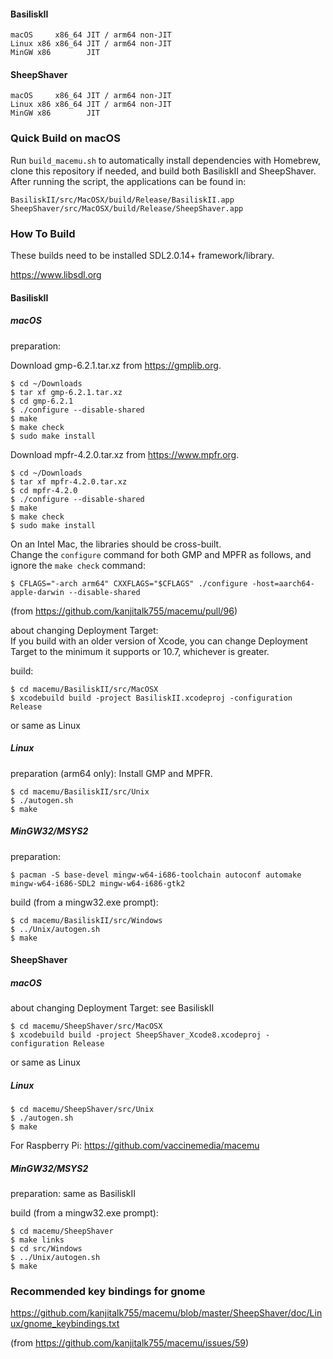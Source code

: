 #### BasiliskII
```
macOS     x86_64 JIT / arm64 non-JIT
Linux x86 x86_64 JIT / arm64 non-JIT
MinGW x86        JIT
```
#### SheepShaver
```
macOS     x86_64 JIT / arm64 non-JIT
Linux x86 x86_64 JIT / arm64 non-JIT
MinGW x86        JIT
```

### Quick Build on macOS

Run `build_macemu.sh` to automatically install dependencies with Homebrew,
clone this repository if needed, and build both BasiliskII and SheepShaver.
After running the script, the applications can be found in:

```
BasiliskII/src/MacOSX/build/Release/BasiliskII.app
SheepShaver/src/MacOSX/build/Release/SheepShaver.app
```

### How To Build
These builds need to be installed SDL2.0.14+ framework/library.

https://www.libsdl.org
#### BasiliskII
##### macOS
preparation:

Download gmp-6.2.1.tar.xz from https://gmplib.org.
```
$ cd ~/Downloads
$ tar xf gmp-6.2.1.tar.xz
$ cd gmp-6.2.1
$ ./configure --disable-shared
$ make
$ make check
$ sudo make install
```
Download mpfr-4.2.0.tar.xz from https://www.mpfr.org.
```
$ cd ~/Downloads
$ tar xf mpfr-4.2.0.tar.xz
$ cd mpfr-4.2.0
$ ./configure --disable-shared
$ make
$ make check
$ sudo make install
```
On an Intel Mac, the libraries should be cross-built.  
Change the `configure` command for both GMP and MPFR as follows, and ignore the `make check` command:
```
$ CFLAGS="-arch arm64" CXXFLAGS="$CFLAGS" ./configure -host=aarch64-apple-darwin --disable-shared 
```
(from https://github.com/kanjitalk755/macemu/pull/96)

about changing Deployment Target:  
If you build with an older version of Xcode, you can change Deployment Target to the minimum it supports or 10.7, whichever is greater.

build:
```
$ cd macemu/BasiliskII/src/MacOSX
$ xcodebuild build -project BasiliskII.xcodeproj -configuration Release
```
or same as Linux

##### Linux
preparation (arm64 only): Install GMP and MPFR.
```
$ cd macemu/BasiliskII/src/Unix
$ ./autogen.sh
$ make
```
##### MinGW32/MSYS2
preparation:
```
$ pacman -S base-devel mingw-w64-i686-toolchain autoconf automake mingw-w64-i686-SDL2 mingw-w64-i686-gtk2
```
build (from a mingw32.exe prompt):
```
$ cd macemu/BasiliskII/src/Windows
$ ../Unix/autogen.sh
$ make
```
#### SheepShaver
##### macOS
about changing Deployment Target: see BasiliskII
```
$ cd macemu/SheepShaver/src/MacOSX
$ xcodebuild build -project SheepShaver_Xcode8.xcodeproj -configuration Release
```
or same as Linux

##### Linux
```
$ cd macemu/SheepShaver/src/Unix
$ ./autogen.sh
$ make
```
For Raspberry Pi:
https://github.com/vaccinemedia/macemu

##### MinGW32/MSYS2
preparation: same as BasiliskII  
  
build (from a mingw32.exe prompt):
```
$ cd macemu/SheepShaver
$ make links
$ cd src/Windows
$ ../Unix/autogen.sh
$ make
```
### Recommended key bindings for gnome
https://github.com/kanjitalk755/macemu/blob/master/SheepShaver/doc/Linux/gnome_keybindings.txt

(from https://github.com/kanjitalk755/macemu/issues/59)

